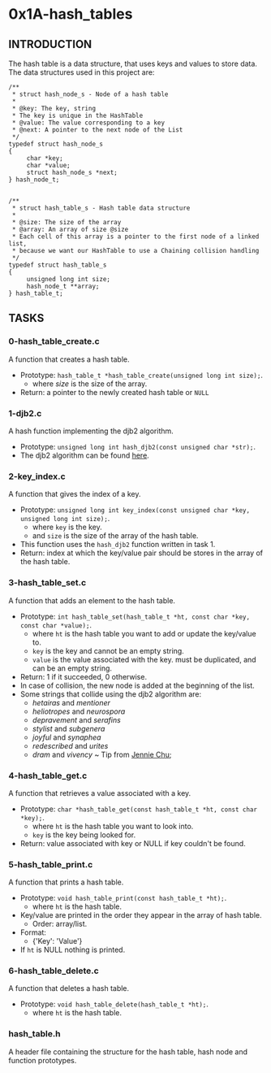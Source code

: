 # 0x1A-hash_tables

## INTRODUCTION

The hash table is a data structure, that uses keys and values to store data.
The data structures used in this project are:

```
/**
 * struct hash_node_s - Node of a hash table
 *
 * @key: The key, string
 * The key is unique in the HashTable
 * @value: The value corresponding to a key
 * @next: A pointer to the next node of the List
 */
typedef struct hash_node_s
{
     char *key;
     char *value;
     struct hash_node_s *next;
} hash_node_t;


/**
 * struct hash_table_s - Hash table data structure
 *
 * @size: The size of the array
 * @array: An array of size @size
 * Each cell of this array is a pointer to the first node of a linked list,
 * because we want our HashTable to use a Chaining collision handling
 */
typedef struct hash_table_s
{
     unsigned long int size;
     hash_node_t **array;
} hash_table_t;
```

## TASKS

### 0-hash_table_create.c

A function that creates a hash table.

- Prototype: ``` hash_table_t *hash_table_create(unsigned long int size); ```.
	* where *size* is the size of the array.
- Return: a pointer to the newly created hash table or ``` NULL ```

### 1-djb2.c

A hash function implementing the djb2 algorithm.

- Prototype: ``` unsigned long int hash_djb2(const unsigned char *str); ```.
- The djb2 algorithm can be found [here](https://alx-intranet.hbtn.io/rltoken/3B7lCUBD4yZh66Pbl2KcEQ).

### 2-key_index.c

A function that gives the index of a key.

- Prototype: ``` unsigned long int key_index(const unsigned char *key, unsigned long int size); ```.
	* where ``` key ``` is the key.
	* and ``` size ``` is the size of the array of the hash table.
- This function uses the ``` hash_djb2 ``` function written in task 1.
- Return: index at which the key/value pair should be stores in the array of the hash table.

### 3-hash_table_set.c

A function that adds an element to the hash table.

- Prototype: ``` int hash_table_set(hash_table_t *ht, const char *key, const char *value); ```.
	* where ``` ht ``` is the hash table you want to add or update the key/value to.
	* ``` key ``` is the key and cannot be an empty string.
	* ``` value ``` is the value associated with the key. must be duplicated, and can be an empty string.
- Return: 1 if it succeeded, 0 otherwise.
- In case of collision, the new node is added at the beginning of the list.
- Some strings that collide using the djb2 algorithm are:
	* *hetairas* and *mentioner*
	* *heliotropes* and *neurospora*
	* *depravement* and *serafins*
	* *stylist* and *subgenera*
	* *joyful* and *synaphea*
	* *redescribed* and *urites*
	* *dram* and *vivency*
   ~ Tip from [Jennie Chu](https://alx-intranet.hbtn.io/rltoken/vsMUPhrSKKWagt2H3XdWMA);

### 4-hash_table_get.c

A function that retrieves a value associated with a key.

- Prototype: ``` char *hash_table_get(const hash_table_t *ht, const char *key); ```.
	* where ``` ht ``` is the hash table you want to look into.
	* ``` key ``` is the key being looked for.
- Return: value associated with key or NULL if key couldn't be found.

### 5-hash_table_print.c

A function that prints a hash table.

- Prototype: ``` void hash_table_print(const hash_table_t *ht); ```.
	* where ``` ht ``` is the hash table.
- Key/value are printed in the order they appear in the array of hash table.
	* Order: array/list.
- Format:
	* {'Key': 'Value'}
- If ``` ht ``` is NULL nothing is printed.

### 6-hash_table_delete.c

A function that deletes a hash table.

- Prototype: ``` void hash_table_delete(hash_table_t *ht); ```.
	* where ``` ht ``` is the hash table.

### hash_table.h

A header file containing the structure for the hash table, hash node and function prototypes.

